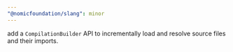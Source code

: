 ```yaml
---
"@nomicfoundation/slang": minor
---
```


add a `CompilationBuilder` API to incrementally load and resolve source files and their imports.

